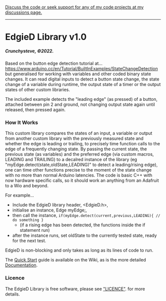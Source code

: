 [Discuss the code or seek support for any of my code projects at my discussions page.](https://github.com/crunchysteve/crunchysteve.github.io/discussions)
***
# EdgieD Library v1.0
##### Crunchysteve, &copy;2022.

Based on the button edge detection tutorial at...
https://www.arduino.cc/en/Tutorial/BuiltInExamples/StateChangeDetection
but generalised for working with variables and other coded binary state
changes. It can read digital inputs to detect a button state change, the 
state change of a variable during runtime, the output state of a timer or 
the output states of other custom libraries.

The included example detects the "leading edge" (as pressed) of a button, 
attached between pin 2 and ground, not changing output state again until 
released, then pressed again.

### How It Works
This custom library compares the states of an input, a variable or output 
from another custom library with the previously measured state and whether 
the edge is leading or trailing, to precisely time function calls to the 
edge of a frequently changing state. By passing the current state, the 
previous state (as variables) and the preferred edge (via custom macros, 
LEADING and TRAILING) to a decalred instance of the library 
(eg "myEdge.detect(state,oldState,LEADING)" to detect a leading/rising 
edge), one can time other functions precise to the moment of the state 
change with no more than normal Arduino latencies. The code is basic C++ with 
now hardware specific calls, so it should work an anything from an Adafruit 
to a Wio and beyond.

For example...
  * Include the EdgieD library header, <EdgieD.h>, 
  * initialise an instance, Edge myEdge;, 
  * then call the instance, ```if(myEdge.detect(current,previous,LEADING){ //  do something }``` 
    * (if a rising edge has been detected, the functions inside the if statement run)
  * after the instance runs, set oldState to the currently tested state, ready for the next test.

EdgieD is non-blocking and only takes as long as its lines of code to run.

The [Quick Start](https://github.com/crunchysteve/EdgieD/wiki/Quick-Start) guide is available on the Wiki, as is the more detailed [Documentation](https://github.com/crunchysteve/EdgieD/wiki/Documentation).

### Licence
The EdgieD Library is free software, please see ["LICENCE"](https://github.com/crunchysteve/EdgieD/blob/main/LICENSE). for more details.
